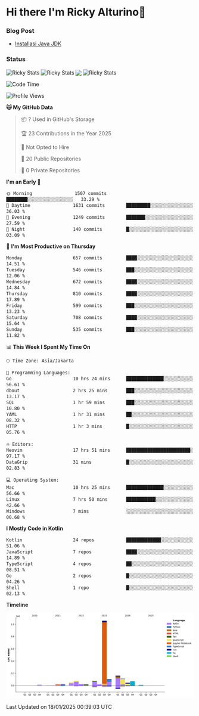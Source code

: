 # Hi there I'm Ricky Alturino👋

### Blog Post

<!-- BLOG-POST-LIST:START -->

- [Installasi Java JDK](https://onirutla.medium.com/installasi-java-jdk-ec701beeb5cb?source=rss-d9d81c918cc9------2)
<!-- BLOG-POST-LIST:END -->

### Status

<img align="center" alt="Ricky Stats" src="https://github-readme-stats.vercel.app/api?username=Alturino&theme=dark&show_icons=true&hide_border=false" />
<img align="center" alt="Ricky Stats" src="https://github-readme-stats.vercel.app/api/top-langs/?username=Alturino&theme=dark&show_icons=true&layout=compact"/>
<img align="center" width="640px" src="https://github-readme-stats.vercel.app/api/wakatime?username=Alturino&layout=compact&hide_border=true&theme=dark">
<img align="center" alt="Ricky Stats" src="https://leetcard.jacoblin.cool/onirutla?border=0&radius=20&ext=activity"/>

<!--START_SECTION:waka-->
![Code Time](http://img.shields.io/badge/Code%20Time-892%20hrs%201%20min-blue)

![Profile Views](http://img.shields.io/badge/Profile%20Views-0-blue)

**🐱 My GitHub Data** 

> 📦 ? Used in GitHub's Storage 
 > 
> 🏆 23 Contributions in the Year 2025
 > 
> 🚫 Not Opted to Hire
 > 
> 📜 20 Public Repositories 
 > 
> 🔑 0 Private Repositories 
 > 
**I'm an Early 🐤** 

```text
🌞 Morning                1507 commits        ████████░░░░░░░░░░░░░░░░░   33.29 % 
🌆 Daytime                1631 commits        █████████░░░░░░░░░░░░░░░░   36.03 % 
🌃 Evening                1249 commits        ███████░░░░░░░░░░░░░░░░░░   27.59 % 
🌙 Night                  140 commits         █░░░░░░░░░░░░░░░░░░░░░░░░   03.09 % 
```
📅 **I'm Most Productive on Thursday** 

```text
Monday                   657 commits         ████░░░░░░░░░░░░░░░░░░░░░   14.51 % 
Tuesday                  546 commits         ███░░░░░░░░░░░░░░░░░░░░░░   12.06 % 
Wednesday                672 commits         ████░░░░░░░░░░░░░░░░░░░░░   14.84 % 
Thursday                 810 commits         ████░░░░░░░░░░░░░░░░░░░░░   17.89 % 
Friday                   599 commits         ███░░░░░░░░░░░░░░░░░░░░░░   13.23 % 
Saturday                 708 commits         ████░░░░░░░░░░░░░░░░░░░░░   15.64 % 
Sunday                   535 commits         ███░░░░░░░░░░░░░░░░░░░░░░   11.82 % 
```


📊 **This Week I Spent My Time On** 

```text
🕑︎ Time Zone: Asia/Jakarta

💬 Programming Languages: 
Go                       10 hrs 24 mins      ██████████████░░░░░░░░░░░   56.61 % 
dbout                    2 hrs 25 mins       ███░░░░░░░░░░░░░░░░░░░░░░   13.17 % 
SQL                      1 hr 59 mins        ███░░░░░░░░░░░░░░░░░░░░░░   10.80 % 
YAML                     1 hr 31 mins        ██░░░░░░░░░░░░░░░░░░░░░░░   08.32 % 
HTTP                     1 hr 3 mins         █░░░░░░░░░░░░░░░░░░░░░░░░   05.76 % 

🔥 Editors: 
Neovim                   17 hrs 51 mins      ████████████████████████░   97.17 % 
DataGrip                 31 mins             █░░░░░░░░░░░░░░░░░░░░░░░░   02.83 % 

💻 Operating System: 
Mac                      10 hrs 25 mins      ██████████████░░░░░░░░░░░   56.66 % 
Linux                    7 hrs 50 mins       ███████████░░░░░░░░░░░░░░   42.66 % 
Windows                  7 mins              ░░░░░░░░░░░░░░░░░░░░░░░░░   00.68 % 
```

**I Mostly Code in Kotlin** 

```text
Kotlin                   24 repos            █████████████░░░░░░░░░░░░   51.06 % 
JavaScript               7 repos             ████░░░░░░░░░░░░░░░░░░░░░   14.89 % 
TypeScript               4 repos             ██░░░░░░░░░░░░░░░░░░░░░░░   08.51 % 
Go                       2 repos             █░░░░░░░░░░░░░░░░░░░░░░░░   04.26 % 
Shell                    1 repo              █░░░░░░░░░░░░░░░░░░░░░░░░   02.13 % 
```



**Timeline**

![Lines of Code chart](https://raw.githubusercontent.com/Alturino/Alturino/main/assets/bar_graph.png)


 Last Updated on 18/01/2025 00:39:03 UTC
<!--END_SECTION:waka-->

